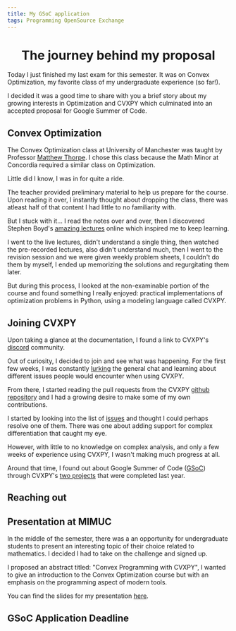 ```yaml
---
title: My GSoC application
tags: Programming OpenSource Exchange
---
```


<h1 align="center">
The journey behind my proposal
</h1>

Today I just finished my last exam for this semester. It was on Convex Optimization, my favorite class of my undergraduate experience (so far!).

I decided it was a good time to share with you a brief story about my growing interests in Optimization and CVXPY which culminated into an accepted proposal for Google Summer of Code.

<h2 id="convex">Convex Optimization</h2>

The Convex Optimization class at University of Manchester was taught by Professor [Matthew Thorpe](https://www.matthewthorpe.co.uk/home). I chose this class because the Math Minor at Concordia required a similar class on Optimization. 

Little did I know, I was in for quite a ride.

The teacher provided preliminary material to help us prepare for the course. Upon reading it over, I instantly thought about dropping the class, there was atleast half of that content I had little to no familiarity with.

But I stuck with it... I read the notes over and over, then I discovered Stephen Boyd's [amazing lectures](https://www.youtube.com/watch?v=McLq1hEq3UY&list=PL3940DD956CDF0622) online which inspired me to keep learning.

I went to the live lectures, didn't understand a single thing, then watched the pre-recorded lectures, also didn't understand much, then I went to the revision session and we were given weekly problem sheets, I couldn't do them by myself, I ended up memorizing the solutions and regurgitating them later.

But during this process, I looked at the non-examinable portion of the course and found something I really enjoyed: practical implementations of optimization problems in Python, using a modeling language called CVXPY.

<h2 id="cvxpy">Joining CVXPY</h2>

Upon taking a glance at the documentation, I found a link to CVXPY's [discord](https://discord.com/invite/4urRQeGBCr) community. 

Out of curiosity, I decided to join and see what was happening. For the first few weeks, I was constantly [lurking](https://dictionary.cambridge.org/dictionary/english/lurking) the general chat and learning about different issues people would encounter when using CVXPY.

From there, I started reading the pull requests from the CVXPY [github repository](https://github.com/cvxpy/cvxpy) and I had a growing desire to make some of my own contributions.

I started by looking into the list of [issues](https://github.com/cvxpy/cvxpy/issues) and thought I could perhaps resolve one of them. There was one about adding support for complex differentiation that caught my eye. 

However, with little to no knowledge on complex analysis, and only a few weeks of experience using CVXPY, I wasn't making much progress at all. 

Around that time, I found out about Google Summer of Code ([GSoC](https://summerofcode.withgoogle.com)) through CVXPY's [two projects](https://github.com/cvxpy/GSOC2022) that were completed last year.

<h2 id="reach">Reaching out</h2>



<h2 id="mimuc presentation">Presentation at MIMUC</h2>

In the middle of the semester, there was a an opportunity for undergraduate students to present an interesting topic of their choice related to mathematics. I decided I had to take on the challenge and signed up.

I proposed an abstract titled: "Convex Programming with CVXPY", I wanted to give an introduction to the Convex Optimization course but with an emphasis on the programming aspect of modern tools.

You can find the slides for my presentation [here](/documents/Convex_Programming_with_CVXPY_(slides).pdf).

<h2 id="deadline">GSoC Application Deadline</h2>

